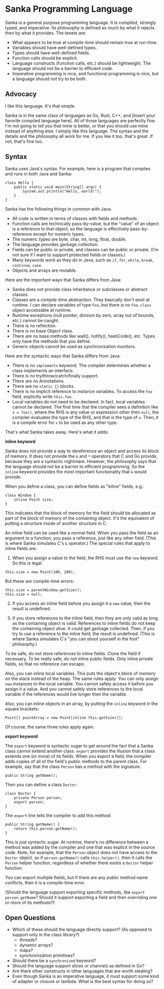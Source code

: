 # Sanka Programming Language

Sanka is a general purpose programming language. It is compiled,
strongly typed, and imperative. Its philosophy is defined as much by
what it rejects then by what it provides. The tenets are:

* What appears to be true at compile-time should remain true at run-time.
* Variables should have well-defined types.
* Types should have well-defined fields.
* Function calls should be explicit.
* Language constructs (function calls, etc.) should be lightweight.
  The language should not be a barrier to efficient code.
* Imperative programming is nice, and functional programming is nice, but
  a language should not try to be both.

## Advocacy

I like this language. It's that simple.

Sanka is in the same class of languages as Go, Rust, C++, and [insert
your favorite compiled language here]. All of those languages are
perfectly fine. I'm not going to tell you that mine is better, or that
you should use mine instead of anything else. I simply like this
language. The syntax and the details and the philosophy all work for
me. If you like it too, that's great. If not, that's fine too.

## Syntax

Sanka uses Java's syntax. For example, here is a program that compiles
and runs in both Java and Sanka:

~~~
class Hello {
    public static void main(String[] argv) {
        System.out.println("Hello, world!");
    }
}
~~~

Sanka has the following things in common with Java:

* All code is written in terms of classes with fields and methods.
* Function calls are technically pass-by-value, but the "value" of an
  object is a reference to that object, so the language is effectively
  pass-by-reference except for numeric types.
* The numeric types are byte, char, int, long, float, double.
* The language provides garbage collection.
* Fields can be public or private, and classes can be public or private.
  (I'm not sure if I want to support protected fields or classes.)
* Many keywords work as they do in Java, such as `if`, `for`, `while`,
  `break`, `continue`, `case`.
* Objects and arrays are mutable.

Here are the important ways that Sanka differs from Java:

* Sanka does not provide class inheritance or subclasses or abstract classes.
* Classes are a compile-time abstraction. They basically don't exist at
  runtime. I can declare variables of type `Foo`, but there is no `Foo.class`
  object accessable at runtime.
* Runtime exceptions (null pointer, division by zero, array out of bounds,
  etc.) cannot be caught.
* There is no reflection.
* There is no base Object class.
* There are no base methods like wait(), notify(), hashCode(), etc. Types
  only have the methods that you define.
* Generic objects cannot be used as synchronization monitors.

Here are the syntactic ways that Sanka differs from Java:

* There is no `implements` keyword. The compiler determines whether a class
  implements an interface.
* There is no try/throw/catch/finally support.
* There are no Annotations.
* There are no `static {}` blocks.
* There is no implicit reference to instance variables. To access the `foo`
  field, explicitly write `this.foo`.
* Local variables do not need to be declared. In fact, local variables cannot
  be declared. The first time that the compiler sees a definition like
  `x = foo()`, where the RHS is any value or expression other then `null`,
  the compiler evaluates the type of the RHS, and that is the type of `x`.
  Then, it is a compile error for `x` to be used as any other type.

That's what Sanka takes away. Here's what it adds:

**inline keyword**

Sanka does not provide a way to dereference an object and access its
block of memory. It does not provide the `&` and `*` operators that C
and Go provide, because they are a syntactic nightmare. However, the
philosophy says that the language should not be a barrier to efficient
programming. So the `inline` keyword provides the most important
functionality that `&` would provide.

When you define a class, you can define fields as "inline" fields, e.g.:
~~~
class Window {
    inline Point size;
}
~~~

This indicates that the block of memory for the field should be allocated
as part of the block of memory of the containing object. It's the
equivalent of putting a structure inside of another structure in C.

An inline field can be used like a normal field. When you pass the
field as an argument to a function, you pass a reference, just like
any other field. (This is where Sanka simulates C's `&` operator.) The
special rules that apply to inline fields are:

1. When you assign a value to the field, the RHS must use the `new`
keyword. So this is legal:
~~~
this.size = new Point(100, 200);
~~~
But these are compile-time errors:
~~~
this.size = parentWindow.getSize();
this.size = null;
~~~

2. If you access an inline field before you assign it a `new` value,
then the result is undefined.

3. If you store references to the inline field, then they are only
valid as long as the containing object is valid. References to inline
fields do not keep the containing object alive. It could get garbage
collected. Then, if you try to use a reference to the inline field,
the result is undefined. (This is where Sanka simulates C's "you can
shoot yourself in the foot" philosophy.)

To be safe, do not store references to inline fields. Clone the field
if necessary. To be really safe, do not inline public fields. Only
inline private fields, so that no reference can escape.

Also, you can inline local variables. This puts the object's block of
memory on the stack instead of the heap.  The same rules apply: You
can only assign `new` instances to the local variable. You cannot
safely access it before you assign it a value. And you cannot safely
store references to the local variable if the references would live
longer then the variable.

Also, you can inline objects in an array, by putting the `inline`
keyword in the square brackets:
~~~
Point[] pointArray = new Point[inline this.getSize()];
~~~
Of course, the same three rules apply again.

**export keyword**

The `export` keyword is syntactic sugar to get around the fact that a
Sanka class cannot extend another class. `export` provides the
illusion that a class extends one (or more) of its fields. When you
export a field, the compiler adds copies of all of the field's public
methods to the parent class. For example, say that the class `Person`
has a method with the signature:
~~~
public String getName();
~~~
Then you can define a class `Doctor`:
~~~
class Doctor {
    private Person person;
    export person;
}
~~~
The `export` line tells the compiler to add this method:
~~~
public String getName() {
    return this.person.getName();
}
~~~

This is just syntactic sugar. At runtime, there's no difference
between a method was added by the compiler and one that was explicit
in the source code. Note, for example, that the `Person` object does
not have access to the `Doctor` object, so if `person.getName()` calls
`this.helper()`, then it calls the `Person` helper function,
regardless of whether there exists a `Doctor` helper function.

You can export multiple fields, but if there are any public method
name conflicts, then it is a compile-time error.

(Should the language support exporting specific methods, like `export
person.getName`? Should it support exporting a field and then
overriding one or more of its methods?)

## Open Questions

* Which of these should the language directly support? (As opposed to support
  only in the class library?)
  * threads?
  * dynamic arrays?
  * maps?
  * synchronization primitives?
* Should there be a `synchronized` keyword?
* Should the language support slices or channels as defined in Go?
* Are there other constructs in other languages that are worth stealing?
* Even though Sanka is an imperative language, it must support some kind of
  adapter or closure or lambda. What is the best syntax for doing so?
